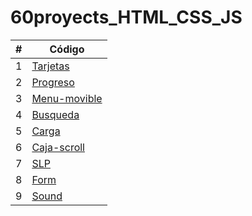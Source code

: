 # 60proyects_HTML_CSS_JS

|  #  | Código |
| --- | --- |
|  1  | [Tarjetas](https://github.com/megagringa/60proyects_HTML_CSS_JS/tree/main/Tarjetas)| 
|  2  | [Progreso](https://github.com/megagringa/60proyects_HTML_CSS_JS/tree/main/Progreso) |
|  3  | [Menu-movible](https://github.com/megagringa/60proyects_HTML_CSS_JS/tree/main/menu-movible)|
|  4  | [Busqueda](https://github.com/megagringa/60proyects_HTML_CSS_JS/tree/main/Busqueda)|
|  5  | [Carga](https://github.com/megagringa/60proyects_HTML_CSS_JS/tree/main/Carga)|
|  6  | [Caja-scroll](https://github.com/megagringa/60proyects_HTML_CSS_JS/tree/main/Caja-scroll)|
|  7  | [SLP](https://github.com/megagringa/60proyects_HTML_CSS_JS/tree/main/SLP)|
|  8  | [Form](https://github.com/megagringa/60proyects_HTML_CSS_JS/tree/main/Form)|
|  9  | [Sound](https://github.com/megagringa/60proyects_HTML_CSS_JS/tree/main/Sound)|
